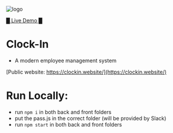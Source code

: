 ![logo](https://res.cloudinary.com/dojmo7vcc/image/upload/v1607726258/clock/front-page-logo_bcsfkd.jpg)

[█ Live Demo █](https://clockin-demo.com/)

# Clock-In
- A modern employee management system

[Public website: https://clockin.website/](https://clockin.website/)

# Run Locally:
- run `npm i` in both back and front folders
- put the pass.js in the correct folder (will be provided by Slack)
- run `npm start` in both back and front folders
